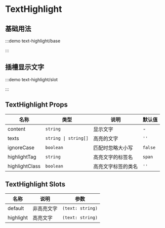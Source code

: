 # TextHighlight

## 基础用法

:::demo text-highlight/base

:::

## 插槽显示文字

:::demo text-highlight/slot

:::

## TextHighlight Props

| 名称           | 类型                 | 说明               | 默认值  |
| -------------- | -------------------- | ------------------ | ------- |
| content        | `string`             | 显示文字           | -       |
| texts          | `string \| string[]` | 高亮的文字         | `''`    |
| ignoreCase     | `boolean`            | 匹配时忽略大小写   | `false` |
| highlightTag   | `string`             | 高亮文字的标签名   | `span`  |
| highlightClass | `boolean`            | 高亮文字标签的类名 | `''`    |

## TextHighlight Slots

| 名称      | 说明       | 参数             |
| --------- | ---------- | ---------------- |
| default   | 非高亮文字 | `(text: string)` |
| highlight | 高亮文字   | `(text: string)` |
